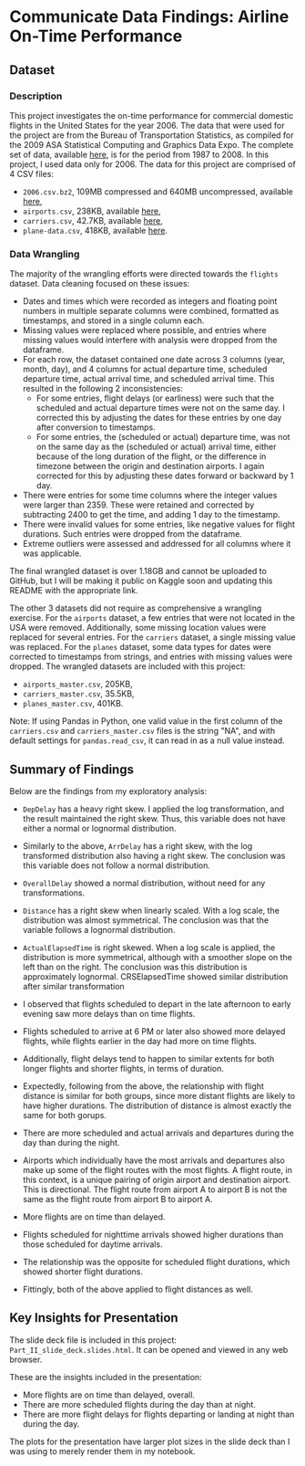 # Communicate Data Findings: Airline On-Time Performance

## Dataset
### Description
This project investigates the on-time performance for commercial domestic flights in the United States for the year 2006. The data that were used for the project are from the Bureau of Transportation Statistics, as compiled for the 2009 ASA Statistical Computing and Graphics Data Expo. The complete set of data, available [here](https://www.google.com/url?q=http://stat-computing.org/dataexpo/2009/the-data.html&sa=D&ust=1554484977403000), is for the period from 1987 to 2008. In this project, I used data only for 2006. The data for this project are comprised of 4 CSV files:
- `2006.csv.bz2`, 109MB compressed and 640MB uncompressed, available [here](https://dataverse.harvard.edu/api/access/datafile/:persistentId?persistentId=doi:10.7910/DVN/HG7NV7/EPIFFT),
- `airports.csv`, 238KB, available [here](https://dataverse.harvard.edu/api/access/datafile/:persistentId?persistentId=doi:10.7910/DVN/HG7NV7/XTPZZY),
- `carriers.csv`, 42.7KB, available [here](https://dataverse.harvard.edu/api/access/datafile/:persistentId?persistentId=doi:10.7910/DVN/HG7NV7/3NOQ6Q),
- `plane-data.csv`, 418KB, available [here](https://dataverse.harvard.edu/api/access/datafile/:persistentId?persistentId=doi:10.7910/DVN/HG7NV7/YZWKHN).

### Data Wrangling

The majority of the wrangling efforts were directed towards the `flights` dataset. Data cleaning focused on these issues:
- Dates and times which were recorded as integers and floating point numbers in multiple separate columns were combined, formatted as timestamps, and stored in a single column each.
- Missing values were replaced where possible, and entries where missing values would interfere with analysis were dropped from the dataframe.
- For each row, the dataset contained one date across 3 columns (year, month, day), and 4 columns for actual departure time, scheduled departure time, actual arrival time, and scheduled arrival time. This resulted in the following 2 inconsistencies:
    - For some entries, flight delays (or earliness) were such that the scheduled and actual departure times were not on the same day. I corrected this by adjusting the dates for these entries by one day after conversion to timestamps.
    - For some entries, the (scheduled or actual) departure time, was not on the same day as the (scheduled or actual) arrival time, either because of the long duration of the flight, or the difference in timezone between the origin and destination airports. I again corrected for this by adjusting these dates forward or backward by 1 day.
- There were entries for some time columns where the integer values were larger than 2359. These were retained and corrected by subtracting 2400 to get the time, and adding 1 day to the timestamp.
- There were invalid values for some entries, like negative values for flight durations. Such entries were dropped from the dataframe.
- Extreme outliers were assessed and addressed for all columns where it was applicable.

The final wrangled dataset is over 1.18GB and cannot be uploaded to GitHub, but I will be making it public on Kaggle soon and updating this README with the appropriate link.

The other 3 datasets did not require as comprehensive a wrangling exercise. For the `airports` dataset, a few entries that were not located in the USA were removed. Additionally, some missing location values were replaced for several entries. For the `carriers` dataset, a single missing value was replaced. For the `planes` dataset, some data types for dates were corrected to timestamps from strings, and entries with missing values were dropped. The wrangled datasets are included with this project:
- `airports_master.csv`, 205KB,
- `carriers_master.csv`, 35.5KB,
- `planes_master.csv`, 401KB.

Note: If using Pandas in Python, one valid value in the first column of the `carriers.csv` and `carriers_master.csv` files is the string "NA", and with default settings for `pandas.read_csv`, it can read in as a null value instead.

## Summary of Findings

Below are the findings from my exploratory analysis:
- `DepDelay` has a heavy right skew. I applied the log transformation, and the result maintained the right skew. Thus, this variable does not have either a normal or lognormal distribution.

- Similarly to the above, `ArrDelay` has a right skew, with the log transformed distribution also having a right skew. The conclusion was this variable does not follow a normal distribution.

- `OverallDelay` showed a normal distribution, without need for any transformations.

- `Distance` has a right skew when linearly scaled. With a log scale, the distribution was almost symmetrical. The conclusion was that the variable follows a lognormal distribution.

- `ActualElapsedTime` is right skewed. When a log scale is applied, the distribution is more symmetrical, although with a smoother slope on the left than on the right. The conclusion was this distribution is approximately lognormal. CRSElapsedTime showed similar distribution after similar transformation

- I observed that flights scheduled to depart in the late afternoon to early evening saw more delays than on time flights.

- Flights scheduled to arrive at 6 PM or later also showed more delayed flights, while flights earlier in the day had more on time flights.

- Additionally, flight delays tend to happen to similar extents for both longer flights and shorter flights, in terms of duration.

- Expectedly, following from the above, the relationship with flight distance is similar for both groups, since more distant flights are likely to have higher durations. The distribution of distance is almost exactly the same for both gorups.

- There are more scheduled and actual arrivals and departures during the day than during the night.

- Airports which individually have the most arrivals and departures also make up some of the flight routes with the most flights. A flight route, in this context, is a unique pairing of origin airport and destination airport. This is directional. The flight route from airport A to airport B is not the same as the flight route from airport B to airport A.

- More flights are on time than delayed.

- Flights scheduled for nighttime arrivals showed higher durations than those scheduled for daytime arrivals.

- The relationship was the opposite for scheduled flight durations, which showed shorter flight durations.

- Fittingly, both of the above applied to flight distances as well.

## Key Insights for Presentation

The slide deck file is included in this project: `Part_II_slide_deck.slides.html`. It can be opened and viewed in any web browser.

These are the insights included in the presentation:
- More flights are on time than delayed, overall.
- There are more scheduled flights during the day than at night.
- There are more flight delays for flights departing or landing at night than during the day.

The plots for the presentation have larger plot sizes in the slide deck than I was using to merely render them in my notebook.